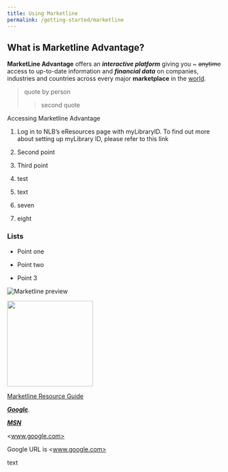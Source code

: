 ```yaml
---
title: Using Marketline
permalink: /getting-started/marketline
---
```

## What is Marketline Advantage?

**MarketLine Advantage** offers an ***interactive platform*** giving you ~ ~~anytime~~ access to up-to-date information and ***financial data*** on companies, industries and countries across every major **marketplace** in the <u>world</u>.

> quote by person
> >second quote

Accessing Marketline Advantage

1. Log in to NLB’s eResources page with myLibraryID. To find out more about setting up myLibrary ID, please refer to this link

3. Second point

5. Third point

7. test
8. text
9. seven
10. eight

### Lists

* Point one

* Point two

* Point 3

![Marketline preview](/images/getting-started/marketline/1%20Accessing%20Marketline.JPG)

<img src="/images/getting-started/marketline/1%20Accessing%20Marketline.JPG" style="width:200px">

[Marketline Resource Guide](/files/marketline/Marketline_r1.pdf)

[***Google***](google.com).

***[MSN](www.msn.com)***

<www.google.com>

Google URL is <www.google.com>


text
